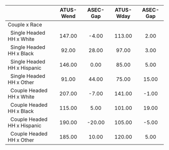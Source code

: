 
|                      |    ATUS-Wend |     ASEC-Gap |    ATUS-Wday |     ASEC-Gap |
| -------------------- | :----------: | :----------: | :----------: | :----------: |
| Couple x Race        |              |              |              |              |
| &nbsp;&nbsp;Single Headed HH x White |       147.00 |        -4.00 |       113.00 |         2.00 |
| &nbsp;&nbsp;Single Headed HH x Black |        92.00 |        28.00 |        97.00 |         3.00 |
| &nbsp;&nbsp;Single Headed HH x Hispanic |       146.00 |         0.00 |        85.00 |         5.00 |
| &nbsp;&nbsp;Single Headed HH x Other |        91.00 |        44.00 |        75.00 |        15.00 |
| &nbsp;&nbsp;Couple Headed HH x White |       207.00 |        -7.00 |       141.00 |        -1.00 |
| &nbsp;&nbsp;Couple Headed HH x Black |       115.00 |         5.00 |       101.00 |        19.00 |
| &nbsp;&nbsp;Couple Headed HH x Hispanic |       190.00 |       -20.00 |       105.00 |        -5.00 |
| &nbsp;&nbsp;Couple Headed HH x Other |       185.00 |        10.00 |       120.00 |         5.00 |

